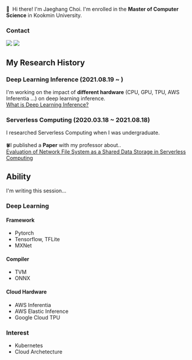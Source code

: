 <p>
 👋&nbsp; Hi there! I'm Jaeghang Choi. I'm enrolled in the <b/>Master of Computer Science</b> in Kookmin University.
</p>

### Contact 
<p>
  <a href="https://manchann.tistory.com/" target="_blank"><img src="https://img.shields.io/badge/Blog-003DAD?style=flat-square&logo=Blogger&logoColor=white"/></a>
  <a href="mailto:chl8273@kookmin.ac.kr" target="_blank"><img src="https://img.shields.io/badge/chl8273@kookmin.ac.kr-EA4335?style=flat-square&logo=Gmail&logoColor=white"/></a>
</p>

## My Research History
### Deep Learning Inference (2021.08.19 ~ )
I'm working on the impact of <b/>different hardware</b> (CPU, GPU, TPU, AWS Inferentia ...) on deep learning inference.<br/>
[What is Deep Learning Inference?](https://manchann.tistory.com/16) <br/>

### Serverless Computing (2020.03.18 ~ 2021.08.18)
I researched Serverless Computing when I was undergraduate. <br/><br/>
🍀I published a <b/>Paper</b> with my professor about..<br/>
[Evaluation of Network File System as a Shared Data Storage in Serverless Computing](https://dl.acm.org/doi/10.1145/3429880.3430096)

## Ability
I'm writing this session...
### Deep Learning
#### Framework
- Pytorch
- Tensorflow, TFLite
- MXNet
#### Compiler
- TVM
- ONNX

#### Cloud Hardware
- AWS Inferentia
- AWS Elastic Inference
- Google Cloud TPU



### Interest
- Kubernetes
- Cloud Archetecture

